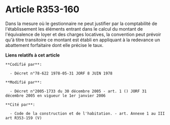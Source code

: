 # Article R353-160

Dans la mesure où le gestionnaire ne peut justifier par la comptabilité de l'établissement les éléments entrant dans le
calcul du montant de l'équivalence de loyer et des charges locatives, la convention peut prévoir qu'à titre transitoire ce
montant est établi en appliquant à la redevance un abattement forfaitaire dont elle précise le taux.

**Liens relatifs à cet article**

	**Codifié par**:

	  - Décret n°78-622 1978-05-31 JORF 8 JUIN 1978

	**Modifié par**:

	  - Décret n°2005-1733 du 30 décembre 2005 - art. 1 () JORF 31 décembre 2005 en vigueur le 1er janvier 2006

	**Cité par**:

	  - Code de la construction et de l'habitation. - art. Annexe 1 au III art R353-159 (V)
